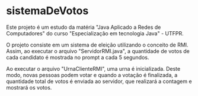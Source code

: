 # sistemaDeVotos

Este projeto é um estudo da matéria "Java Aplicado a Redes de Computadores" do curso "Especialização em tecnologia Java" - UTFPR.

O projeto consiste em um sistema de eleição utilizando o conceito de RMI. Assim, ao executar o arquivo "ServidorRMI.java", a quantidade de votos de cada
candidato é mostrada no prompt a cada 5 segundos. 

Ao executar o arquivo "UrnaClienteRMI", uma urna é inicializada. Deste modo, novas pessoas podem votar e quando a votação é finalizada, a quantidade
total de votos é enviada ao servidor, que realizará a contagem e mostrará os votos.
